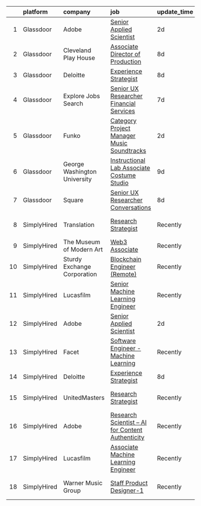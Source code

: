 

|    | platform    | company                      | job                                                                                                                                                                                                                                                                                                          | update_time   | location                 |
|---:|:------------|:-----------------------------|:-------------------------------------------------------------------------------------------------------------------------------------------------------------------------------------------------------------------------------------------------------------------------------------------------------------|:--------------|:-------------------------|
|  1 | Glassdoor   | Adobe                        | [Senior Applied Scientist](https://www.glassdoor.com/partner/jobListing.htm?pos=101&ao=1136043&s=58&guid=00000181bda7e5a98da4b7fe610ce137&src=GD_JOB_AD&t=SR&vt=w&cs=1_71109d5b&cb=1656744306270&jobListingId=1007970888949&jrtk=3-0-1g6uqfpf0kblr801-1g6uqfpfeih5g800-618e503be2a85313-)                    | 2d            | Seattle, WA              |
|  2 | Glassdoor   | Cleveland Play House         | [Associate Director of Production](https://www.glassdoor.com/partner/jobListing.htm?pos=107&ao=1136043&s=58&guid=00000181bda7e5a98da4b7fe610ce137&src=GD_JOB_AD&t=SR&vt=w&ea=1&cs=1_2f434a2c&cb=1656744306271&jobListingId=1007960786071&jrtk=3-0-1g6uqfpf0kblr801-1g6uqfpfeih5g800-492d530367282d36-)       | 8d            | Cleveland, OH            |
|  3 | Glassdoor   | Deloitte                     | [Experience Strategist](https://www.glassdoor.com/partner/jobListing.htm?pos=103&ao=1136043&s=58&guid=00000181bda7e5a98da4b7fe610ce137&src=GD_JOB_AD&t=SR&vt=w&cs=1_a1ef821f&cb=1656744306270&jobListingId=1007958459453&jrtk=3-0-1g6uqfpf0kblr801-1g6uqfpfeih5g800-90b21840f0137d89-)                       | 8d            | Seattle, WA              |
|  4 | Glassdoor   | Explore Jobs Search          | [Senior UX Researcher   Financial Services](https://www.glassdoor.com/partner/jobListing.htm?pos=106&ao=1136043&s=58&guid=00000181bda7e5a98da4b7fe610ce137&src=GD_JOB_AD&t=SR&vt=w&cs=1_4c0630c0&cb=1656744306270&jobListingId=1007961799502&jrtk=3-0-1g6uqfpf0kblr801-1g6uqfpfeih5g800-873b611493ba3b35-)   | 7d            | San Francisco, CA        |
|  5 | Glassdoor   | Funko                        | [Category Project Manager  Music Soundtracks](https://www.glassdoor.com/partner/jobListing.htm?pos=102&ao=1136043&s=58&guid=00000181bda7e5a98da4b7fe610ce137&src=GD_JOB_AD&t=SR&vt=w&cs=1_a2839cb9&cb=1656744306270&jobListingId=1007971644591&jrtk=3-0-1g6uqfpf0kblr801-1g6uqfpfeih5g800-7586e8b6f4749655-) | 2d            | Austin, TX               |
|  6 | Glassdoor   | George Washington University | [Instructional Lab Associate  Costume Studio](https://www.glassdoor.com/partner/jobListing.htm?pos=104&ao=1136043&s=58&guid=00000181bda7e5a98da4b7fe610ce137&src=GD_JOB_AD&t=SR&vt=w&cs=1_78b9d389&cb=1656744306270&jobListingId=1007956896837&jrtk=3-0-1g6uqfpf0kblr801-1g6uqfpfeih5g800-8ff18217726aa439-) | 9d            | United States            |
|  7 | Glassdoor   | Square                       | [Senior UX Researcher  Conversations](https://www.glassdoor.com/partner/jobListing.htm?pos=105&ao=1136043&s=58&guid=00000181bda7e5a98da4b7fe610ce137&src=GD_JOB_AD&t=SR&vt=w&cs=1_d63464ca&cb=1656744306270&jobListingId=1007960814130&jrtk=3-0-1g6uqfpf0kblr801-1g6uqfpfeih5g800-635632c59c92a8bc-)         | 8d            | Seattle, WA              |
|  8 | SimplyHired | Translation                  | [Research Strategist](https://www.simplyhired.com/job/QhlNO6tzMwLs37zg_ddKmO4yszqOHywEf52ejSJjLxlJv-xSNn1VpQ?q=generative+artist)                                                                                                                                                                            | Recently      | San Francisco, CA        |
|  9 | SimplyHired | The Museum of Modern Art     | [Web3 Associate](https://www.simplyhired.com/job/YuKI2tqG1D95R1pZjD5X4TDL5EorwMNgW-VnZr6KMSpp97UaGBSgSg?q=generative+artist)                                                                                                                                                                                 | Recently      | New York, NY             |
| 10 | SimplyHired | Sturdy Exchange Corporation  | [Blockchain Engineer (Remote)](https://www.simplyhired.com/job/3BwqJPIdK7E5l0x4vve269i55q-fYQUee5Yc2Im0XNmUQOBc7_Va4A?q=generative+artist)                                                                                                                                                                   | Recently      | Remote                   |
| 11 | SimplyHired | Lucasfilm                    | [Senior Machine Learning Engineer](https://www.simplyhired.com/job/K1xv_KNl6o0_xGy8jMyw7_AS1ts7LiE9uyXiXnJlZiz7U0TOKj37fw?q=generative+artist)                                                                                                                                                               | Recently      | San Francisco, CA        |
| 12 | SimplyHired | Adobe                        | [Senior Applied Scientist](https://www.simplyhired.com/job/73C76XomKx1noB5AiXfbQn9gdQwX6WUFhKq18KWeiR_zBSGlUhxZBg?q=generative+artist)                                                                                                                                                                       | 2d            | Seattle, WA              |
| 13 | SimplyHired | Facet                        | [Software Engineer - Machine Learning](https://www.simplyhired.com/job/rRl7LpYqGiIowLAwzbrNzMgXtXTFbKgtp-z9fo66PKEqX4Q6nYlO_w?q=generative+artist)                                                                                                                                                           | Recently      | San Francisco, CA        |
| 14 | SimplyHired | Deloitte                     | [Experience Strategist](https://www.simplyhired.com/job/_ZuuZtWNZ-4Niw0aqjuVXaHIqfj5_OIuV8vjp0ds2jSSsf3A2aGS2w?q=generative+artist)                                                                                                                                                                          | 8d            | Seattle, WA              |
| 15 | SimplyHired | UnitedMasters                | [Research Strategist](https://www.simplyhired.com/job/8XM5DpGjYzxSQZvpz__rV21LPdlP8huVLxt47BNjIvSePkgehAk8zQ?q=generative+artist)                                                                                                                                                                            | Recently      | San Francisco, CA        |
| 16 | SimplyHired | Adobe                        | [Research Scientist – AI for Content Authenticity](https://www.simplyhired.com/job/sHB9V-ER0zPVYgbqHVudXt99S-g9K09ZGD1KyeFfKQG5rn1JaTWF8Q?q=generative+artist)                                                                                                                                               | Recently      | San Jose, CA             |
| 17 | SimplyHired | Lucasfilm                    | [Associate Machine Learning Engineer](https://www.simplyhired.com/job/XJTtzorP-cvC9W-T4C3Nbsj0BMgIlQp6ZwvKdhPLZqUll3uPYTuIAQ?q=generative+artist)                                                                                                                                                            | Recently      | San Francisco, CA        |
| 18 | SimplyHired | Warner Music Group           | [Staff Product Designer-1](https://www.simplyhired.com/job/15Xni4fsJ0kq3OjlSOYyjnuNHrH97QRtA8n2AFAVIdKtbHHespgZZg?q=generative+artist)                                                                                                                                                                       | Recently      | New York, NY +1 location |